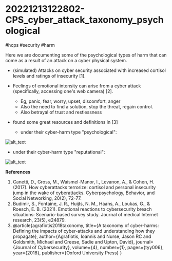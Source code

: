 # 20221213122802-CPS_cyber_attack_taxonomy_psychological
#hcps #security #harm 

Here we are documenting some of the psychological types of harm that can come
as a result of an attack on a cyber physical system.

* (simulated) Attacks on cyber security associated with increased cortisol levels and
    ratings of insecurity [1]. 
* Feelings of emotional intensity can arise from a cyber attack (specifically, accessing one's web camera) [2].
	* Eg, panic, fear, worry, upset, discomfort, anger
	* Also the need to find a solution, stop the threat, regain control.
	* Also betrayal of trust and restlessness

* found some great resources and definitions in [3]
	* under their cyber-harm type "psychological":

![alt_text](agrafiotis_et_al_2018_psychological.jpg)

* under their cyber-harm type "reputational":

![alt_text](agrafiotis_et_al_2018_reputational.jpg)



**References**

1. Canetti, D., Gross, M., Waismel-Manor, I., Levanon, A., & Cohen, H. (2017). How cyberattacks terrorize: cortisol and personal insecurity jump in the wake of cyberattacks. Cyberpsychology, Behavior, and Social Networking, 20(2), 72-77. 
2. Budimir, S., Fontaine, J. R., Huijts, N. M., Haans, A., Loukas, G., & Roesch, E. B. (2021). Emotional reactions to cybersecurity breach situations: Scenario-based survey study. Journal of medical Internet research, 23(5), e24879.
3. @article{agrafiotis2018taxonomy,
  title={A taxonomy of cyber-harms: Defining the impacts of cyber-attacks and understanding how they propagate},
  author={Agrafiotis, Ioannis and Nurse, Jason RC and Goldsmith, Michael and Creese, Sadie and Upton, David},
  journal={Journal of Cybersecurity},
  volume={4},
  number={1},
  pages={tyy006},
  year={2018},
  publisher={Oxford University Press}
}

